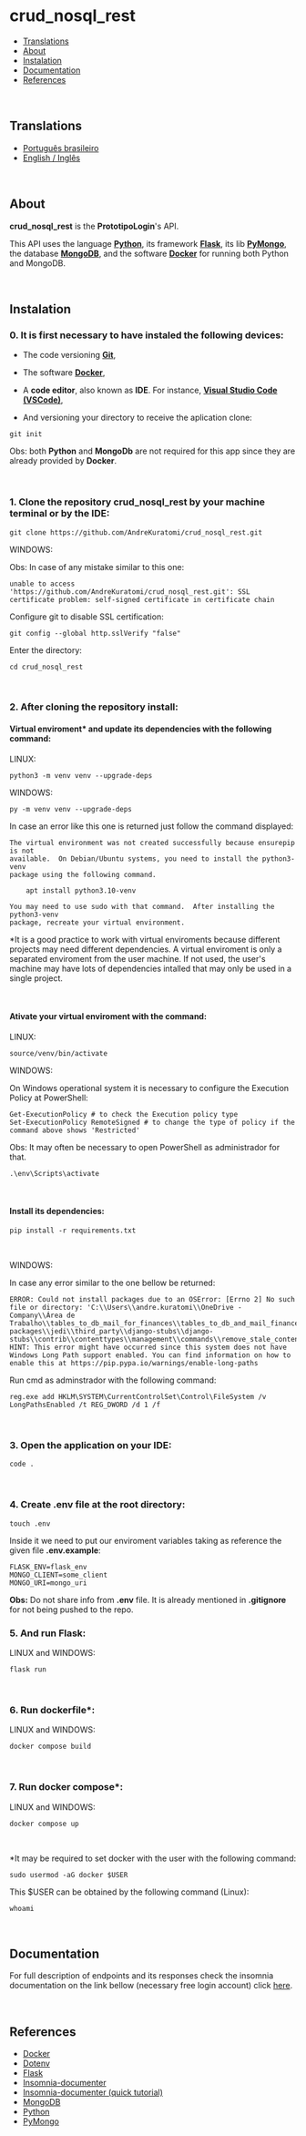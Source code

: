 # crud_nosql_rest

- [Translations](#translations)
- [About](#about)
- [Instalation](#instalation)
- [Documentation](#documentation)
- [References](#references)

<br>

## Translations

- [Português brasileiro](./.multilingual_readmes/README_pt-br.md)
- [English / Inglês](https://github.com/AndreKuratomi/crud_nosql_rest/)

<br>

## About

<b>crud_nosql_rest</b> is the <b>PrototipoLogin</b>'s API.

This API uses the language <strong>[Python](https://www.python.org/downloads/)</strong>, its framework <strong>[Flask](https://flask.palletsprojects.com/en/3.0.x/)</strong>, its lib <strong>[PyMongo](https://pypi.org/project/pymongo/)</strong>, the database <strong>[MongoDB](https://www.mongodb.com/)</strong>, and the software <strong>[Docker](https://docs.docker.com/)</strong> for running both Python and MongoDB.

<br>

## Instalation

<h3>0. It is first necessary to have instaled the following devices:</h3>

- The code versioning <b>[Git](https://git-scm.com/downloads)</b>,

- The software <b>[Docker](https://docs.docker.com/)</b>,

- A <b>code editor</b>, also known as <b>IDE</b>. For instance, <strong>[Visual Studio Code (VSCode)](https://code.visualstudio.com/)</strong>,

- <p> And versioning your directory to receive the aplication clone:</p>

```
git init
```

Obs: both <b>Python</b> and <b>MongoDb</b> are not required for this app since they are already provided by <b>Docker</b>.

<br>
<h3>1. Clone the repository <b>crud_nosql_rest</b> by your machine terminal or by the IDE:</h3>

```
git clone https://github.com/AndreKuratomi/crud_nosql_rest.git
```

WINDOWS:

Obs: In case of any mistake similar to this one: 

```
unable to access 'https://github.com/AndreKuratomi/crud_nosql_rest.git': SSL certificate problem: self-signed certificate in certificate chain
```

Configure git to disable SSL certification:

```
git config --global http.sslVerify "false"
```

<p>Enter the directory:</p>

```
cd crud_nosql_rest
```
<br>

<h3>2. After cloning the repository install:</h3>

<h4>Virtual enviroment* and update its dependencies with the following command:</h4>


LINUX:
```
python3 -m venv venv --upgrade-deps
```

WINDOWS:
```
py -m venv venv --upgrade-deps
```

In case an error like this one is returned just follow the command displayed:

```
The virtual environment was not created successfully because ensurepip is not
available.  On Debian/Ubuntu systems, you need to install the python3-venv
package using the following command.

    apt install python3.10-venv

You may need to use sudo with that command.  After installing the python3-venv
package, recreate your virtual environment.
```

*It is a good practice to work with virtual enviroments because different projects may need different dependencies. A virtual enviroment is only a separated enviroment from the user machine. If not used, the user's machine may have lots of dependencies intalled that may only be used in a single project.

<br>

<h4>Ativate your virtual enviroment with the command:</h4>

LINUX:
```
source/venv/bin/activate
```

WINDOWS:

On Windows operational system it is necessary to configure the Execution Policy at PowerShell:

```
Get-ExecutionPolicy # to check the Execution policy type
Set-ExecutionPolicy RemoteSigned # to change the type of policy if the command above shows 'Restricted'
```
Obs: It may often be necessary to open PowerShell as administrador for that.

```
.\env\Scripts\activate
```

<br>

<h4>Install its dependencies:</h4>

```
pip install -r requirements.txt
```
<br>

WINDOWS:

In case any error similar to the one bellow be returned:

```
ERROR: Could not install packages due to an OSError: [Errno 2] No such file or directory: 'C:\\Users\\andre.kuratomi\\OneDrive - Company\\Área de Trabalho\\tables_to_db_mail_for_finances\\tables_to_db_and_mail_finances\\env\\Lib\\site-packages\\jedi\\third_party\\django-stubs\\django-stubs\\contrib\\contenttypes\\management\\commands\\remove_stale_contenttypes.pyi'
HINT: This error might have occurred since this system does not have Windows Long Path support enabled. You can find information on how to enable this at https://pip.pypa.io/warnings/enable-long-paths
```

Run cmd as adminstrador with the following command:

```
reg.exe add HKLM\SYSTEM\CurrentControlSet\Control\FileSystem /v LongPathsEnabled /t REG_DWORD /d 1 /f
```

<br>

<h3>3. Open the application on your IDE:</h3>

```
code .
```
<br>


<h3>4. Create <b>.env</b> file at the root directory:</h3>

```
touch .env
```

Inside it we need to put our enviroment variables taking as reference the given file <b>.env.example</b>:

```
FLASK_ENV=flask_env
MONGO_CLIENT=some_client
MONGO_URI=mongo_uri
```

<b>Obs:</b> Do not share info from <b>.env</b> file. It is already mentioned in <b>.gitignore</b> for not being pushed to the repo.

<h3>5. And run Flask:</h3>

LINUX and WINDOWS:
```
flask run
```

<br>

<h3>6. Run dockerfile*:</h3>

LINUX and WINDOWS:
```
docker compose build
```

<br>

<h3>7. Run docker compose*:</h3>

LINUX and WINDOWS:
```
docker compose up
```

<br>

*It may be required to set docker with the user with the following command:

```
sudo usermod -aG docker $USER
```

This $USER can be obtained by the following command (Linux):

```
whoami
```

<br>

## Documentation

For full description of endpoints and its responses check the insomnia documentation on the link bellow (necessary free login account) click [here](https://insomnia-documentation-mauve.vercel.app/).

<br>

## References

- [Docker](https://docs.docker.com/)
- [Dotenv](https://www.npmjs.com/package/dotenv)
- [Flask](https://flask.palletsprojects.com/en/3.0.x/)
- [Insomnia-documenter](https://www.npmjs.com/package/insomnia-documenter)
- [Insomnia-documenter (quick tutorial)](https://www.youtube.com/watch?v=pq2u3FqVVy8)
- [MongoDB](https://www.mongodb.com/)
- [Python](https://www.python.org/downloads/)
- [PyMongo](https://pypi.org/project/pymongo/)